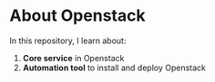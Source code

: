 # **About Openstack**
In thís repository, I learn about: 
1. **Core service** in Openstack
2. **Automation tool** to install and deploy Openstack
